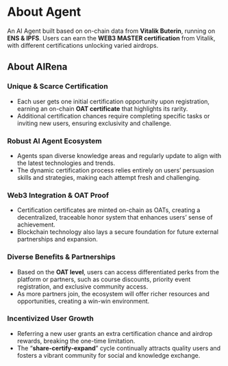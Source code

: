 # About Agent
An AI Agent built based on on-chain data from **Vitalik Buterin**, running on **ENS & IPFS**. Users can earn the **WEB3 MASTER certification** from Vitalik, with different certifications unlocking varied airdrops.

## About AIRena

### Unique & Scarce Certification
- Each user gets one initial certification opportunity upon registration, earning an on-chain **OAT certificate** that highlights its rarity.
- Additional certification chances require completing specific tasks or inviting new users, ensuring exclusivity and challenge.

### Robust AI Agent Ecosystem
- Agents span diverse knowledge areas and regularly update to align with the latest technologies and trends.
- The dynamic certification process relies entirely on users’ persuasion skills and strategies, making each attempt fresh and challenging.

### Web3 Integration & OAT Proof
- Certification certificates are minted on-chain as OATs, creating a decentralized, traceable honor system that enhances users’ sense of achievement.
- Blockchain technology also lays a secure foundation for future external partnerships and expansion.

### Diverse Benefits & Partnerships
- Based on the **OAT level**, users can access differentiated perks from the platform or partners, such as course discounts, priority event registration, and exclusive community access.
- As more partners join, the ecosystem will offer richer resources and opportunities, creating a win-win environment.

### Incentivized User Growth
- Referring a new user grants an extra certification chance and airdrop rewards, breaking the one-time limitation.
- The “**share-certify-expand**” cycle continually attracts quality users and fosters a vibrant community for social and knowledge exchange.
